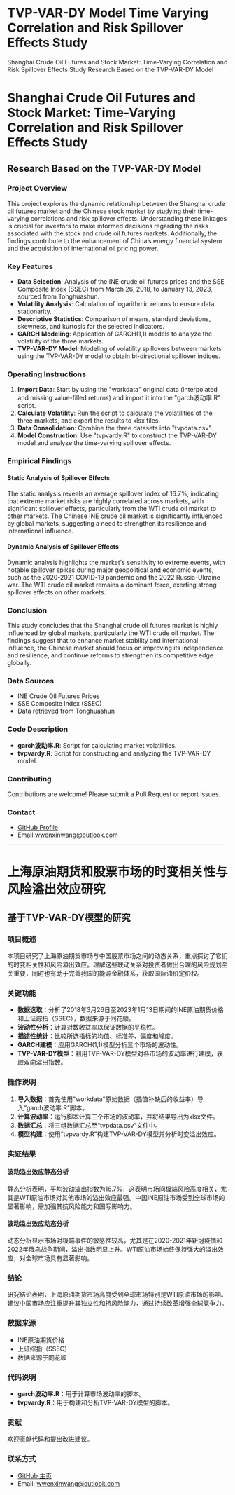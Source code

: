# TVP-VAR-DY Model Time Varying Correlation and Risk Spillover Effects Study
Shanghai Crude Oil Futures and Stock Market: Time-Varying Correlation and Risk Spillover Effects Study Research Based on the TVP-VAR-DY Model
# Shanghai Crude Oil Futures and Stock Market: Time-Varying Correlation and Risk Spillover Effects Study
## Research Based on the TVP-VAR-DY Model

### Project Overview

This project explores the dynamic relationship between the Shanghai crude oil futures market and the Chinese stock market by studying their time-varying correlations and risk spillover effects. Understanding these linkages is crucial for investors to make informed decisions regarding the risks associated with the stock and crude oil futures markets. Additionally, the findings contribute to the enhancement of China’s energy financial system and the acquisition of international oil pricing power.

### Key Features

- **Data Selection**: Analysis of the INE crude oil futures prices and the SSE Composite Index (SSEC) from March 26, 2018, to January 13, 2023, sourced from Tonghuashun.
- **Volatility Analysis**: Calculation of logarithmic returns to ensure data stationarity.
- **Descriptive Statistics**: Comparison of means, standard deviations, skewness, and kurtosis for the selected indicators.
- **GARCH Modeling**: Application of GARCH(1,1) models to analyze the volatility of the three markets.
- **TVP-VAR-DY Model**: Modeling of volatility spillovers between markets using the TVP-VAR-DY model to obtain bi-directional spillover indices.

### Operating Instructions

1. **Import Data**: Start by using the "workdata" original data (interpolated and missing value-filled returns) and import it into the "garch波动率.R" script.
2. **Calculate Volatility**: Run the script to calculate the volatilities of the three markets, and export the results to xlsx files.
3. **Data Consolidation**: Combine the three datasets into "tvpdata.csv".
4. **Model Construction**: Use "tvpvardy.R" to construct the TVP-VAR-DY model and analyze the time-varying spillover effects.

### Empirical Findings

#### Static Analysis of Spillover Effects

The static analysis reveals an average spillover index of 16.7%, indicating that extreme market risks are highly correlated across markets, with significant spillover effects, particularly from the WTI crude oil market to other markets. The Chinese INE crude oil market is significantly influenced by global markets, suggesting a need to strengthen its resilience and international influence.

#### Dynamic Analysis of Spillover Effects

Dynamic analysis highlights the market's sensitivity to extreme events, with notable spillover spikes during major geopolitical and economic events, such as the 2020-2021 COVID-19 pandemic and the 2022 Russia-Ukraine war. The WTI crude oil market remains a dominant force, exerting strong spillover effects on other markets.

### Conclusion

This study concludes that the Shanghai crude oil futures market is highly influenced by global markets, particularly the WTI crude oil market. The findings suggest that to enhance market stability and international influence, the Chinese market should focus on improving its independence and resilience, and continue reforms to strengthen its competitive edge globally.

### Data Sources

- INE Crude Oil Futures Prices
- SSE Composite Index (SSEC)
- Data retrieved from Tonghuashun

### Code Description

- **garch波动率.R**: Script for calculating market volatilities.
- **tvpvardy.R**: Script for constructing and analyzing the TVP-VAR-DY model.

### Contributing

Contributions are welcome! Please submit a Pull Request or report issues.

### Contact

- [GitHub Profile](https://github.com/cattwong)
- Email:wwenxinwang@outlook.com

---

# 上海原油期货和股票市场的时变相关性与风险溢出效应研究
## 基于TVP-VAR-DY模型的研究

### 项目概述

本项目研究了上海原油期货市场与中国股票市场之间的动态关系，重点探讨了它们的时变相关性和风险溢出效应。理解这些联动关系对投资者做出合理的风险规划至关重要，同时也有助于完善我国的能源金融体系，获取国际油价定价权。

### 关键功能

- **数据选取**：分析了2018年3月26日至2023年1月13日期间的INE原油期货价格和上证综指（SSEC），数据来源于同花顺。
- **波动性分析**：计算对数收益率以保证数据的平稳性。
- **描述性统计**：比较所选指标的均值、标准差、偏度和峰度。
- **GARCH建模**：应用GARCH(1,1)模型分析三个市场的波动性。
- **TVP-VAR-DY模型**：利用TVP-VAR-DY模型对各市场的波动率进行建模，获取双向溢出指数。

### 操作说明

1. **导入数据**：首先使用"workdata"原始数据（插值补缺后的收益率）导入“garch波动率.R”脚本。
2. **计算波动率**：运行脚本计算三个市场的波动率，并将结果导出为xlsx文件。
3. **数据汇总**：将三组数据汇总至“tvpdata.csv”文件中。
4. **模型构建**：使用“tvpvardy.R”构建TVP-VAR-DY模型并分析时变溢出效应。

### 实证结果

#### 波动溢出效应静态分析

静态分析表明，平均波动溢出指数为16.7%，这表明市场间极端风险高度相关，尤其是WTI原油市场对其他市场的溢出效应最强。中国INE原油市场受到全球市场的显著影响，需加强其抗风险能力和国际影响力。

#### 波动溢出效应动态分析

动态分析显示市场对极端事件的敏感性较高，尤其是在2020-2021年新冠疫情和2022年俄乌战争期间，溢出指数明显上升。WTI原油市场始终保持强大的溢出效应，对全球市场具有显著影响。

### 结论

研究结论表明，上海原油期货市场高度受到全球市场特别是WTI原油市场的影响。建议中国市场应注重提升其独立性和抗风险能力，通过持续改革增强全球竞争力。

### 数据来源

- INE原油期货价格
- 上证综指（SSEC）
- 数据来源于同花顺

### 代码说明

- **garch波动率.R**：用于计算市场波动率的脚本。
- **tvpvardy.R**：用于构建和分析TVP-VAR-DY模型的脚本。

### 贡献

欢迎贡献代码和提出改进建议。

### 联系方式

- [GitHub 主页](https://github.com/cattwong)
- Email: wwenxinwang@outlook.com
